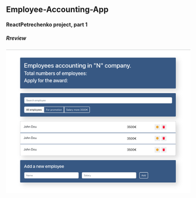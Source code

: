 ## Employee-Accounting-App
#### ReactPetrechenko project, part 1

##### Rreview 
![preview](my-app/public/preview.png)